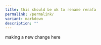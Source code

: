 ```yaml
---
title: this should be ok to rename renafa
permalink: /permalink/
variant: markdown
description: ""
---
```

making a new change here